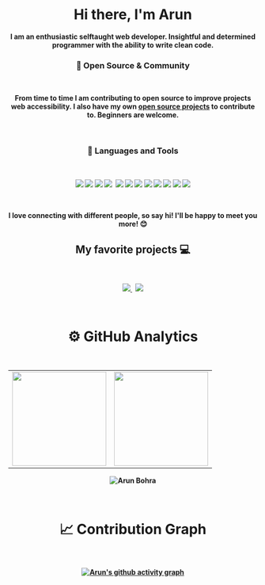 <p>
  <h1 align="center"><b>Hi there, I'm Arun</h1>
</p>

<p align="center">I am an enthusiastic selftaught web developer. Insightful and determined programmer with the ability to write clean code.</p>

<h3 align="center">💟 Open Source & Community</h3>
<br />
<p align="center">From time to time I am contributing to open source to improve projects web accessibility. I also have my own <a href="https://github.com/ArunBohra12">open source projects</a> to contribute to. Beginners are welcome.</p>
<br />

<h3 align="center"> 💼 Languages and Tools</h3>

<br />

<p align="center">
<img src="https://img.shields.io/badge/-javascript-F7DF1E?&style=for-the-badge&logo=javascript&logoColor=black" />
<img src="https://img.shields.io/badge/HTML5-E34F26?style=for-the-badge&logo=html5&logoColor=white" />
<img src="https://img.shields.io/badge/-TypeScript-007ACC?&style=for-the-badge&logo=TypeScript&logoColor=white" />
<img src="https://img.shields.io/badge/-ReactJS-grey?&style=for-the-badge&logo=react&logoColor=61DAFB" />
<img scr="https://img.shields.io/badge/Next-black?style=for-the-badge&logo=next.js&logoColor=white" />
<img src="https://img.shields.io/badge/Sass-CC6699?style=for-the-badge&logo=sass&logoColor=white" />
<img src="https://img.shields.io/badge/-css3-1572B6?&style=for-the-badge&logo=css3&logoColor=white" />
<img src="https://img.shields.io/badge/-VSCode-007ACC?&style=for-the-badge&logo=visual-studio-code&logoColor=white" />
<img src="https://img.shields.io/badge/-Git-F05032?&style=for-the-badge&logo=git&logoColor=white" /> 
<img src="https://img.shields.io/badge/github-%23121011.svg?style=for-the-badge&logo=github&logoColor=white" />
<img src="https://img.shields.io/badge/-nodejs-090c15?style=for-the-badge&logo=node.js" />
<img src="https://img.shields.io/badge/-mongodb-001e2b?style=for-the-badge&logo=MongoDB" />
<img src="https://img.shields.io/badge/figma-%23F24E1E.svg?style=for-the-badge&logo=figma&logoColor=white" />
</p>

<br />

<p align="center">
I love connecting with different people, so say hi! I'll be happy to meet you more! 😊
</p>

<h2 align="center">My favorite projects 💻</h2>
<br />
<p align="center">
  <a href="https://github.com/ArunBohra12/natours">
    <img align="" src="https://github-readme-stats.vercel.app/api/pin/?username=ArunBohra12&repo=natours&theme=dark" />
  </a>
  &nbsp;
  <a href="https://github.com/ArunBohra12/talk-a-tive">
    <img align="" src="https://github-readme-stats.vercel.app/api/pin/?username=ArunBohra12&repo=talk-a-tive&theme=dark" />
  </a>
</p>
<br />

<!-- <p align="center">
<img src="https://github-readme-stats.vercel.app/api?username=ArunBohra12&theme=radical&show_icons=true" width="410"/>
<img src="https://github-readme-stats.vercel.app/api/top-langs/?username=ArunBohra12&layout=compact&theme=radical" width="400" />
</p> -->

<div align="center">
  
# ⚙️ GitHub Analytics
<br />
<table>
  <tr>
    <td>
      <img height="190" src="https://github-readme-stats.vercel.app/api?username=ArunBohra12&show_icons=true&theme=dark" />
    </td>
    <td>
      <img height="190" src="https://github-readme-stats.vercel.app/api/top-langs/?username=ArunBohra12&layout=compact&theme=dark" />
    </td>
  </tr>
</table>

<div align="center">
<p><img align="center" src="https://github-readme-streak-stats.herokuapp.com/?user=ArunBohra12&layout=compact&theme=dark" alt="Arun Bohra"/></p>
</div>

<br />

# 📈 Contribution Graph  
  
 <br />

<!--  [![Arun Bohra's GitHub activity graph](https://activity-graph.herokuapp.com/graph?username=ArunBohra12&&theme=xcode)](https://github.com/ArunBohra12) -->
[![Arun's github activity graph](https://github-readme-activity-graph.cyclic.app/graph?username=ArunBohra12&bg_color=0d1117&color=616090&line=3b3b3b&point=3e3c3c&area=true&hide_border=true)](https://github.com/ArunBohra12)

 </div>
